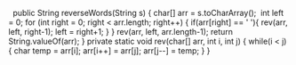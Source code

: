 ​
​
public String reverseWords(String s) {
char[] arr = s.toCharArray();
​
int left = 0;
for (int right = 0; right < arr.length; right++) {
if(arr[right] == ' '){
rev(arr, left, right-1);
left = right+1;
}
}
rev(arr, left, arr.length-1);
return String.valueOf(arr);
}
private static void rev(char[] arr, int i, int j) {
while(i < j){
char temp = arr[i];
arr[i++] = arr[j];
arr[j--] = temp;
}
}